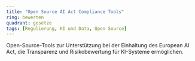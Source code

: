```yaml
---
title: "Open Source AI Act Compliance Tools"
ring: bewerten
quadrant: gesetze
tags: [Regulierung, KI und Data, Open Source]
---
```


Open-Source-Tools zur Unterstützung bei der Einhaltung des European AI Act, die Transparenz und Risikobewertung für KI-Systeme ermöglichen.
